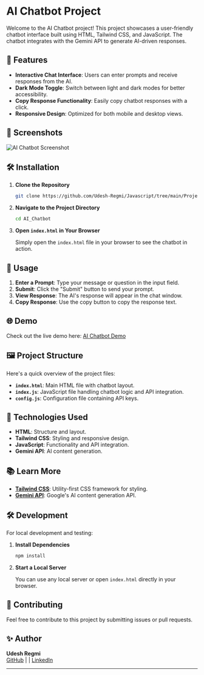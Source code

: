 

# AI Chatbot Project

Welcome to the AI Chatbot project! This project showcases a user-friendly chatbot interface built using HTML, Tailwind CSS, and JavaScript. The chatbot integrates with the Gemini API to generate AI-driven responses.

## 🚀 Features

- **Interactive Chat Interface**: Users can enter prompts and receive responses from the AI.
- **Dark Mode Toggle**: Switch between light and dark modes for better accessibility.
- **Copy Response Functionality**: Easily copy chatbot responses with a click.
- **Responsive Design**: Optimized for both mobile and desktop views.

## 📸 Screenshots

![AI Chatbot Screenshot](https://img.freepik.com/free-vector/chatbot-chat-message-vectorart_78370-4104.jpg)

## 🛠️ Installation

1. **Clone the Repository**

   ```bash
   git clone https://github.com/Udesh-Regmi/Javascript/tree/main/Projects_In_Javascript/AI_ChatBot
   ```

2. **Navigate to the Project Directory**

   ```bash
   cd AI_Chatbot
   ```

3. **Open `index.html` in Your Browser**

   Simply open the `index.html` file in your browser to see the chatbot in action.

## 📑 Usage

1. **Enter a Prompt**: Type your message or question in the input field.
2. **Submit**: Click the "Submit" button to send your prompt.
3. **View Response**: The AI's response will appear in the chat window.
4. **Copy Response**: Use the copy button to copy the response text.

## 🌐 Demo

Check out the live demo here: [AI Chatbot Demo](https://github.com/Udesh-Regmi/Javascript/tree/main/Projects_In_Javascript/AI_ChatBot)

## 🖼️ Project Structure

Here's a quick overview of the project files:

- **`index.html`**: Main HTML file with chatbot layout.
- **`index.js`**: JavaScript file handling chatbot logic and API integration.
- **`config.js`**: Configuration file containing API keys.

## 📜 Technologies Used

- **HTML**: Structure and layout.
- **Tailwind CSS**: Styling and responsive design.
- **JavaScript**: Functionality and API integration.
- **Gemini API**: AI content generation.

## 📚 Learn More

- **[Tailwind CSS](https://tailwindcss.com/)**: Utility-first CSS framework for styling.
- **[Gemini API](https://cloud.google.com/generative-ai/docs/gemini)**: Google's AI content generation API.

## 🛠️ Development

For local development and testing:

1. **Install Dependencies**

   ```bash
   npm install
   ```

2. **Start a Local Server**

   You can use any local server or open `index.html` directly in your browser.

## 🤝 Contributing

Feel free to contribute to this project by submitting issues or pull requests. 

## ✨ Author

**Udesh Regmi**  
[GitHub](https://github.com/Udesh-Regmi) |   |
  [LinkedIn](https://www.linkedin.com/in/udesh-regmi/)

---


